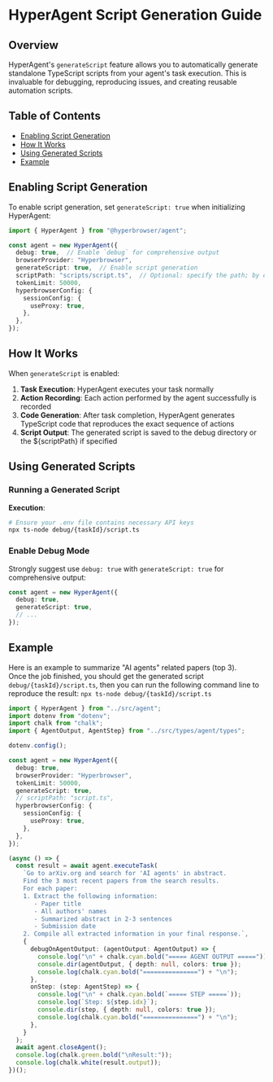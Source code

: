 # HyperAgent Script Generation Guide

## Overview

HyperAgent's `generateScript` feature allows you to automatically generate standalone TypeScript scripts from your agent's task execution. This is invaluable for debugging, reproducing issues, and creating reusable automation scripts.

## Table of Contents
- [Enabling Script Generation](#enabling-script-generation)
- [How It Works](#how-it-works)
- [Using Generated Scripts](#using-generated-scripts)
- [Example](#example)

## Enabling Script Generation

To enable script generation, set `generateScript: true` when initializing HyperAgent:

```typescript
import { HyperAgent } from "@hyperbrowser/agent";

const agent = new HyperAgent({
  debug: true,  // Enable `debug` for comprehensive output
  browserProvider: "Hyperbrowser",
  generateScript: true,  // Enable script generation
  scriptPath: "scripts/script.ts",  // Optional: specify the path; by default it goes to debug folder: debug/{taskId}
  tokenLimit: 50000,
  hyperbrowserConfig: {
    sessionConfig: {
      useProxy: true,
    },
  },
});
```

## How It Works

When `generateScript` is enabled:

1. **Task Execution**: HyperAgent executes your task normally
2. **Action Recording**: Each action performed by the agent successfully is recorded
3. **Code Generation**: After task completion, HyperAgent generates TypeScript code that reproduces the exact sequence of actions
4. **Script Output**: The generated script is saved to the debug directory or the ${scriptPath} if specified

## Using Generated Scripts

### Running a Generated Script

**Execution**:
```bash
# Ensure your .env file contains necessary API keys
npx ts-node debug/{taskId}/script.ts
```

### **Enable Debug Mode**
Strongly suggest use `debug: true` with `generateScript: true` for comprehensive output:
```typescript
const agent = new HyperAgent({
  debug: true,
  generateScript: true,
  // ...
});
```

## **Example**
Here is an example to summarize "AI agents" related papers (top 3).  
Once the job finished, you should get the generated script `debug/{taskId}/script.ts`, then you can run the following command line to reproduce the result: `npx ts-node debug/{taskId}/script.ts`
```typescript
import { HyperAgent } from "../src/agent";
import dotenv from "dotenv";
import chalk from "chalk";
import { AgentOutput, AgentStep} from "../src/types/agent/types";

dotenv.config();

const agent = new HyperAgent({
  debug: true,
  browserProvider: "Hyperbrowser",
  tokenLimit: 50000,
  generateScript: true,
  // scriptPath: "script.ts",
  hyperbrowserConfig: {
    sessionConfig: {
      useProxy: true,
    },
  },
});

(async () => {
  const result = await agent.executeTask(
    `Go to arXiv.org and search for 'AI agents' in abstract.
    Find the 3 most recent papers from the search results.
    For each paper:
    1. Extract the following information:
       - Paper title
       - All authors' names
       - Summarized abstract in 2-3 sentences
       - Submission date
    2. Compile all extracted information in your final response.`,
    {
      debugOnAgentOutput: (agentOutput: AgentOutput) => {
        console.log("\n" + chalk.cyan.bold("===== AGENT OUTPUT ====="));
        console.dir(agentOutput, { depth: null, colors: true });
        console.log(chalk.cyan.bold("===============") + "\n");
      },
      onStep: (step: AgentStep) => {
        console.log("\n" + chalk.cyan.bold(`===== STEP =====`));
        console.log(`Step: ${step.idx}`);
        console.dir(step, { depth: null, colors: true });
        console.log(chalk.cyan.bold("===============") + "\n");
      },
    }
  );
  await agent.closeAgent();
  console.log(chalk.green.bold("\nResult:"));
  console.log(chalk.white(result.output));
})();
```
